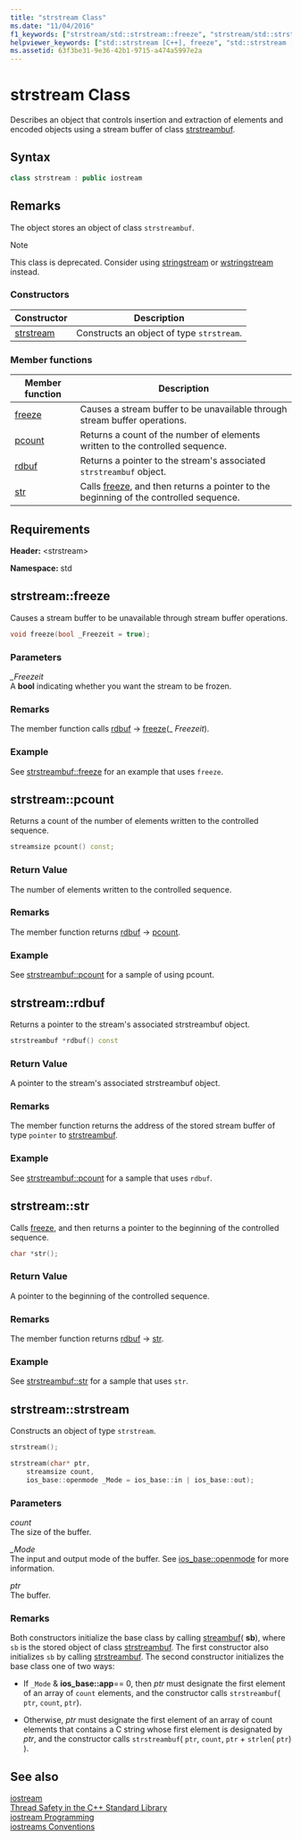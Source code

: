 ```yaml
---
title: "strstream Class"
ms.date: "11/04/2016"
f1_keywords: ["strstream/std::strstream::freeze", "strstream/std::strstream::pcount", "strstream/std::strstream::rdbuf", "strstream/std::strstream::str"]
helpviewer_keywords: ["std::strstream [C++], freeze", "std::strstream [C++], pcount", "std::strstream [C++], rdbuf", "std::strstream [C++], str"]
ms.assetid: 63f3be31-9e36-42b1-9715-a474a5997e2a
---
```

# strstream Class

Describes an object that controls insertion and extraction of elements and encoded objects using a stream buffer of class [strstreambuf](../standard-library/strstreambuf-class.md).

## Syntax

```cpp
class strstream : public iostream
```

## Remarks

The object stores an object of class `strstreambuf`.

> [!NOTE]
> This class is deprecated. Consider using [stringstream](../standard-library/sstream-typedefs.md#stringstream) or [wstringstream](../standard-library/sstream-typedefs.md#wstringstream) instead.

### Constructors

|Constructor|Description|
|-|-|
|[strstream](#strstream)|Constructs an object of type `strstream`.|

### Member functions

|Member function|Description|
|-|-|
|[freeze](#freeze)|Causes a stream buffer to be unavailable through stream buffer operations.|
|[pcount](#pcount)|Returns a count of the number of elements written to the controlled sequence.|
|[rdbuf](#rdbuf)|Returns a pointer to the stream's associated `strstreambuf` object.|
|[str](#str)|Calls [freeze](../standard-library/strstreambuf-class.md#freeze), and then returns a pointer to the beginning of the controlled sequence.|

## Requirements

**Header:** \<strstream>

**Namespace:** std

## <a name="freeze"></a> strstream::freeze

Causes a stream buffer to be unavailable through stream buffer operations.

```cpp
void freeze(bool _Freezeit = true);
```

### Parameters

*_Freezeit*\
A **bool** indicating whether you want the stream to be frozen.

### Remarks

The member function calls [rdbuf](#rdbuf) -> [freeze](../standard-library/strstreambuf-class.md#freeze)(_ *Freezeit*).

### Example

See [strstreambuf::freeze](../standard-library/strstreambuf-class.md#freeze) for an example that uses `freeze`.

## <a name="pcount"></a> strstream::pcount

Returns a count of the number of elements written to the controlled sequence.

```cpp
streamsize pcount() const;
```

### Return Value

The number of elements written to the controlled sequence.

### Remarks

The member function returns [rdbuf](#rdbuf) -> [pcount](../standard-library/strstreambuf-class.md#pcount).

### Example

See [strstreambuf::pcount](../standard-library/strstreambuf-class.md#pcount) for a sample of using pcount.

## <a name="rdbuf"></a> strstream::rdbuf

Returns a pointer to the stream's associated strstreambuf object.

```cpp
strstreambuf *rdbuf() const
```

### Return Value

A pointer to the stream's associated strstreambuf object.

### Remarks

The member function returns the address of the stored stream buffer of type `pointer` to [strstreambuf](../standard-library/strstreambuf-class.md).

### Example

See [strstreambuf::pcount](../standard-library/strstreambuf-class.md#pcount) for a sample that uses `rdbuf`.

## <a name="str"></a> strstream::str

Calls [freeze](../standard-library/strstreambuf-class.md#freeze), and then returns a pointer to the beginning of the controlled sequence.

```cpp
char *str();
```

### Return Value

A pointer to the beginning of the controlled sequence.

### Remarks

The member function returns [rdbuf](#rdbuf) -> [str](../standard-library/strstreambuf-class.md#str).

### Example

See [strstreambuf::str](../standard-library/strstreambuf-class.md#str) for a sample that uses `str`.

## <a name="strstream"></a> strstream::strstream

Constructs an object of type `strstream`.

```cpp
strstream();

strstream(char* ptr,
    streamsize count,
    ios_base::openmode _Mode = ios_base::in | ios_base::out);
```

### Parameters

*count*\
The size of the buffer.

*_Mode*\
The input and output mode of the buffer. See [ios_base::openmode](../standard-library/ios-base-class.md#openmode) for more information.

*ptr*\
The buffer.

### Remarks

Both constructors initialize the base class by calling [streambuf](../standard-library/streambuf-typedefs.md#streambuf)( **sb**), where `sb` is the stored object of class [strstreambuf](../standard-library/strstreambuf-class.md). The first constructor also initializes `sb` by calling [strstreambuf](../standard-library/strstreambuf-class.md#strstreambuf). The second constructor initializes the base class one of two ways:

- If `_Mode` & **ios_base::app**== 0, then *ptr* must designate the first element of an array of `count` elements, and the constructor calls `strstreambuf`( `ptr`, `count`, `ptr`).

- Otherwise, *ptr* must designate the first element of an array of count elements that contains a C string whose first element is designated by *ptr*, and the constructor calls `strstreambuf`( `ptr`, `count`, `ptr` + `strlen`( `ptr`) ).

## See also

[iostream](../standard-library/istream-typedefs.md#iostream)\
[Thread Safety in the C++ Standard Library](../standard-library/thread-safety-in-the-cpp-standard-library.md)\
[iostream Programming](../standard-library/iostream-programming.md)\
[iostreams Conventions](../standard-library/iostreams-conventions.md)
